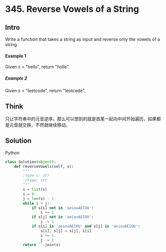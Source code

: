 # 345. Reverse Vowels of a String

## Intro

Write a function that takes a string as input and reverse only the vowels of a string.

#### Example 1

Given s = "hello", return "holle".

##### Example 2

Given s = "leetcode", return "leotcede".

## Think

只让字符串中的元音逆序。那么可以想到的就是首尾一起向中间开始遍历，如果都是元音就交换，不然就继续移动。

## Solution

Python
 
```python
class Solution(object):
    def reverseVowels(self, s):
        """
        :type s: str
        :rtype: str
        """
        s = list(s)
        i = 0
        j = len(s) - 1
        while i < j:
            if s[i] not in 'aeiouAEIOU':
                i += 1
            if s[j] not in 'aeiouAEIOU':
                j -= 1
            if s[i] in 'aeiouAEIOU' and s[j] in 'aeiouAEIOU':
                s[i], s[j] = s[j], s[i]
                i += 1
                j -= 1
        return ''.join(s)
```